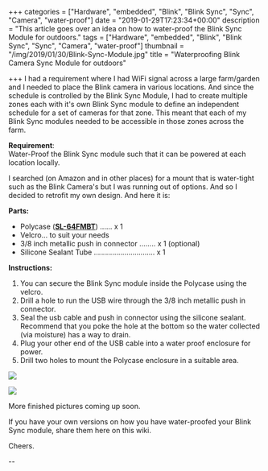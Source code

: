 +++
categories = ["Hardware", "embedded", "Blink", "Blink Sync", "Sync", "Camera", "water-proof"]
date = "2019-01-29T17:23:34+00:00"
description = "This article goes over an idea on how to water-proof the Blink Sync Module for outdoors."
tags = ["Hardware", "embedded", "Blink", "Blink Sync", "Sync", "Camera", "water-proof"]
thumbnail = "/img/2019/01/30/Blink-Sync-Module.jpg"
title = "Waterproofing Blink Camera Sync Module for outdoors"

+++
I had a requirement where I had WiFi signal across a large farm/garden and I needed to place the Blink camera in various locations. And since the schedule is controlled by the Blink Sync Module, I had to create multiple zones each with it's own Blink Sync module to define an independent schedule for a set of cameras for that zone. This meant that each of my Blink Sync modules needed to be accessible in those zones across the farm.

**Requirement**:  
Water-Proof the Blink Sync module such that it can be powered at each location locally.

I searched (on Amazon and in other places) for a mount that is water-tight such as the Blink Camera's but I was running out of options. And so I decided to retrofit my own design. And here it is:

**Parts:**

* Polycase ([**SL-64FMBT**](https://www.polycase.com/sl-64f)) ...... x 1
* Velcro... to suit your needs
* 3/8 inch metallic push in connector ........  x 1 (optional)
* Silicone Sealant Tube .............................. x 1

**Instructions:**

1. You can secure the Blink Sync module inside the Polycase using the velcro.
2. Drill a hole to run the USB wire through the 3/8 inch metallic push in connector.
3. Seal the usb cable and push in connector using the silicone sealant. Recommend that you poke the hole at the bottom so the water collected (via moisture) has a way to drain.
4. Plug your other end of the USB cable into a water proof enclosure for power.
5. Drill two holes to mount the Polycase enclosure in a suitable area.

![](/img/2019/01/30/blink-exhibit-1.jpg)

![](/img/2019/01/30/blink-exhibit-2.jpg)

More finished pictures coming up soon.

If you have your own versions on how you have water-proofed your Blink Sync module, share them here on this wiki.

Cheers.

\--